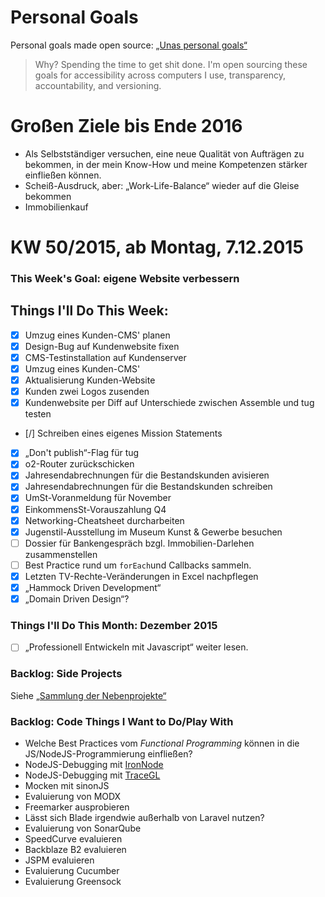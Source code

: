 Personal Goals
==============

Personal goals made open source: [„Unas personal goals“](http://una.im/personal-goals-guide/#=%81)
> Why? Spending the time to get shit done. I'm open sourcing these goals for accessibility across computers I use, transparency, accountability, and versioning.

# Großen Ziele bis Ende 2016
* Als Selbstständiger versuchen, eine neue Qualität von Aufträgen zu bekommen, in der mein Know-How und meine Kompetenzen stärker einfließen können.
* Scheiß-Ausdruck, aber: „Work-Life-Balance“ wieder auf die Gleise bekommen
* Immobilienkauf

# KW 50/2015, ab Montag, 7.12.2015

### This Week's Goal: eigene Website verbessern

## Things I'll Do This Week:
- [X] Umzug eines Kunden-CMS' planen
- [X] Design-Bug auf Kundenwebsite fixen
- [X] CMS-Testinstallation auf Kundenserver
- [X] Umzug eines Kunden-CMS'
- [X] Aktualisierung Kunden-Website
- [X] Kunden zwei Logos zusenden
- [X] Kundenwebsite per Diff auf Unterschiede zwischen Assemble und tug testen
- [/] Schreiben eines eigenes Mission Statements
- [X] „Don't publish“-Flag für tug
- [X] o2-Router zurückschicken
- [X] Jahresendabrechnungen für die Bestandskunden avisieren
- [X] Jahresendabrechnungen für die Bestandskunden schreiben
- [X] UmSt-Voranmeldung für November
- [X] EinkommensSt-Vorauszahlung Q4
- [X] Networking-Cheatsheet durcharbeiten
- [X] Jugenstil-Ausstellung im Museum Kunst & Gewerbe besuchen
- [ ] Dossier für Bankengespräch bzgl. Immobilien-Darlehen zusammenstellen
- [ ] Best Practice rund um `forEach`und Callbacks sammeln.
- [X] Letzten TV-Rechte-Veränderungen in Excel nachpflegen
- [X] „Hammock Driven Development“ 
- [X] „Domain Driven Design“?

### Things I'll Do This Month: Dezember 2015
- [ ] „Professionell Entwickeln mit Javascript“ weiter lesen.

### Backlog: Side Projects
Siehe [„Sammlung der Nebenprojekte“](~/Sites/dogfood-personal-goal/recources/pet-projects.md)

### Backlog: Code Things I Want to Do/Play With
* Welche Best Practices vom _Functional Programming_ können in die JS/NodeJS-Programmierung einfließen?
* NodeJS-Debugging mit [IronNode](http://s-a.github.io/iron-node/)
* NodeJS-Debugging mit [TraceGL](https://github.com/traceglMPL/tracegl)
* Mocken mit sinonJS
* Evaluierung von MODX
* Freemarker ausprobieren
* Lässt sich Blade irgendwie außerhalb von Laravel nutzen?
* Evaluierung von SonarQube
* SpeedCurve evaluieren
* Backblaze B2 evaluieren
* JSPM evaluieren
* Evaluierung Cucumber
* Evaluierung Greensock


